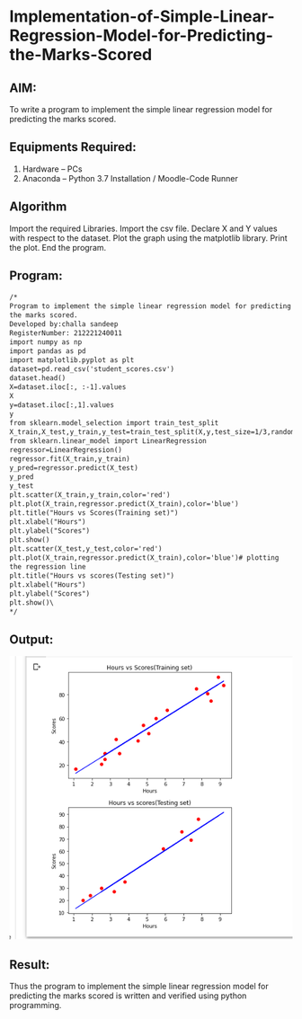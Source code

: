 # Implementation-of-Simple-Linear-Regression-Model-for-Predicting-the-Marks-Scored

## AIM:
To write a program to implement the simple linear regression model for predicting the marks scored.

## Equipments Required:
1. Hardware – PCs
2. Anaconda – Python 3.7 Installation / Moodle-Code Runner

## Algorithm

 Import the required Libraries.
 Import the csv file.
 Declare X and Y values with respect to the dataset.
 Plot the graph using the matplotlib library.
 Print the plot.
 End the program.


## Program:
```
/*
Program to implement the simple linear regression model for predicting the marks scored.
Developed by:challa sandeep 
RegisterNumber: 212221240011
import numpy as np
import pandas as pd 
import matplotlib.pyplot as plt
dataset=pd.read_csv('student_scores.csv')
dataset.head()
X=dataset.iloc[:, :-1].values
X
y=dataset.iloc[:,1].values
y
from sklearn.model_selection import train_test_split
X_train,X_test,y_train,y_test=train_test_split(X,y,test_size=1/3,random_state=0)
from sklearn.linear_model import LinearRegression
regressor=LinearRegression()
regressor.fit(X_train,y_train)
y_pred=regressor.predict(X_test)
y_pred
y_test
plt.scatter(X_train,y_train,color='red')
plt.plot(X_train,regressor.predict(X_train),color='blue')
plt.title("Hours vs Scores(Training set)")
plt.xlabel("Hours")
plt.ylabel("Scores")
plt.show()
plt.scatter(X_test,y_test,color='red')
plt.plot(X_train,regressor.predict(X_train),color='blue')# plotting the regression line
plt.title("Hours vs scores(Testing set)")
plt.xlabel("Hours")
plt.ylabel("Scores")
plt.show()\
*/
```

## Output:
![](sandy.png)


## Result:
Thus the program to implement the simple linear regression model for predicting the marks scored is written and verified using python programming.
